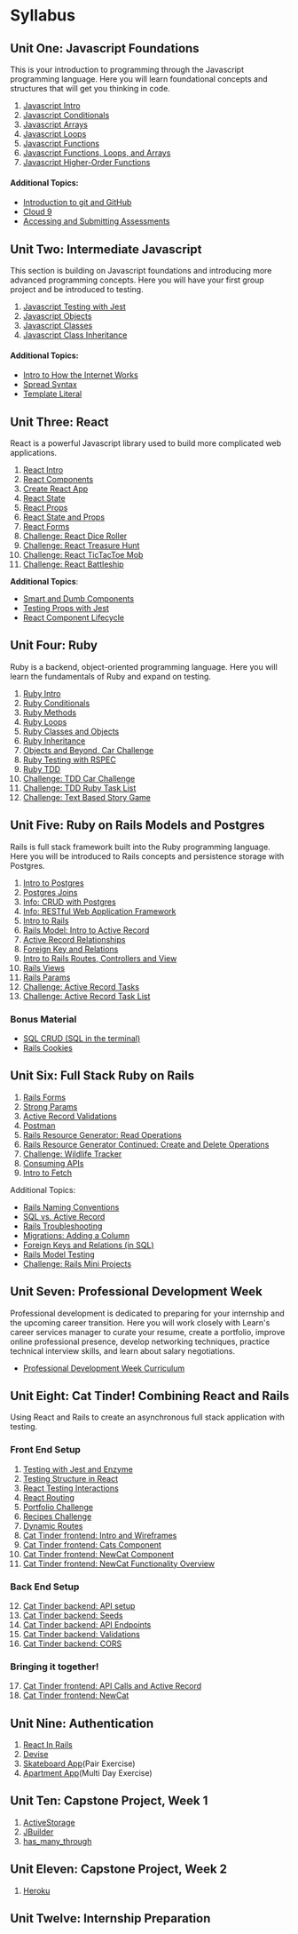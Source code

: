 # Syllabus

## Unit One: Javascript Foundations

This is your introduction to programming through the Javascript programming language. Here you will learn foundational concepts and structures that will get you thinking in code.

1. [Javascript Intro](./js_beginning/01js_intro.md)
2. [Javascript Conditionals](./js_beginning/02js_conditions.md)
3. [Javascript Arrays](./js_beginning/04js_arrays.md)
4. [Javascript Loops](./js_beginning/05js_loops.md)
5. [Javascript Functions](./js_beginning/03js_functions.md)
6. [Javascript Functions, Loops, and Arrays](./js_beginning/06js_funcLoopsArrays.md)
7. [Javascript Higher-Order Functions](./js_intermediate/02js_higher_order_functions.md)

#### Additional Topics:

- [Introduction to git and GitHub](https://github.com/LEARNAcademy/git-intro/blob/master/GitAndGithub.pdf)
- [Cloud 9](https://github.com/LEARNAcademy/cloud9-config)
- [Accessing and Submitting Assessments](./tools_and_resources/assessments.md)

## Unit Two: Intermediate Javascript

This section is building on Javascript foundations and introducing more advanced programming concepts. Here you will have your first group project and be introduced to testing.

1. [Javascript Testing with Jest](./js_intermediate/04js_testing_jest.md)
2. [Javascript Objects](./js_beginning/07js_objects.md)
3. [Javascript Classes](./js_intermediate/js_classes.md)
3. [Javascript Class Inheritance](./js_intermediate/05js_class_inheritance.md)

#### Additional Topics:

- [Intro to How the Internet Works](./tools_and_resources/how_the_internet_works_intro.md)
- [Spread Syntax](./js_beginning/js_spread_operator.md)
- [Template Literal](./js_beginning/js_template_literals.md)

## Unit Three: React

React is a powerful Javascript library used to build more complicated web applications.

1. [React Intro](./react/01react_intro_to_react.md/)
2. [React Components](./react/02react_nested_components.md)
3. [Create React App](./react/03react_create_react_app.md)
4. [React State](./react/04react_state.md/)
5. [React Props](./react/05react_props.md/)
6. [React State and Props](./react/06react_state_and_props.md/)
7. [React Forms](./react/forms_in_react.md)
8. [Challenge: React Dice Roller](./react/08dice_roller.md/)
9. [Challenge: React Treasure Hunt](./react/09react_treasure_hunt.md/)
10. [Challenge: React TicTacToe Mob](./react/10react_ticktactoe.md/)
11. [Challenge: React Battleship](./react/11react_battleship.md)

**Additional Topics**:

- [Smart and Dumb Components](./react/smart_and_dumb_components.md)
- [Testing Props with Jest](./react/testing_props_with_jest.md)
- [React Component Lifecycle](./react/react_component_lifecycle.md)

## Unit Four: Ruby

Ruby is a backend, object-oriented programming language. Here you will learn the fundamentals of Ruby and expand on testing.

1. [Ruby Intro](./ruby/01rb_intro.md)
2. [Ruby Conditionals](./ruby/rb_conditionals.md)
2. [Ruby Methods](./ruby/rb_methods.md)
2. [Ruby Loops](./ruby/rb_loops.md)
3. [Ruby Classes and Objects](./ruby/03rb_classes_objects.md)
4. [Ruby Inheritance](./ruby/04rb_inheritance.md)
5. [Objects and Beyond, Car Challenge](./ruby/05_objects_and_beyond.md)
6. [Ruby Testing with RSPEC](./ruby/06rb_rspec.md)
7. [Ruby TDD](./ruby/08rb_testing.md)
8. [Challenge: TDD Car Challenge](./ruby/06_rb_tdd_car_challenge.md)
9. [Challenge: TDD Ruby Task List](./ruby/07rb_tasklist_challenge.md)
10. [Challenge: Text Based Story Game](./ruby/09rb_textbased_story.md)

## Unit Five: Ruby on Rails Models and Postgres

Rails is full stack framework built into the Ruby programming language. Here you will be introduced to Rails concepts and persistence storage with Postgres.

1. [Intro to Postgres](./sql/07rails_intro_postgres.md)
1. [Postgres Joins](./sql/08rails_sql_joins.md)
1. [Info: CRUD with Postgres](./sql/00postgres_crud_intro.md)
1. [Info: RESTful Web Application Framework](./Rails-C&V/00rails_http_intro.md)
1. [Intro to Rails](./Rails-C&V/rails_intro.md)
1. [Rails Model: Intro to Active Record ](./Rails-M/01intro_active_record.md)
1. [Active Record Relationships ](./Rails-M/02rails_activerecord_relationships.md)
1. [Foreign Key and Relations](./sql/10rails_foreign_keys_and_relations.md)
1. [Intro to Rails Routes, Controllers and View](./Rails-C&V/01rails_routes_controllers_views.md)
1. [Rails Views](./Rails-C&V/02rails_views.md)
1. [Rails Params](./Rails-C&V/03rails_params.md)
1. [Challenge: Active Record Tasks ](./Rails-M/03rails_active_record_tasks.md)
1. [Challenge: Active Record Task List](./Rails-M/04rails_active_record_tasklist.md)

### Bonus Material

- [SQL CRUD (SQL in the terminal)](./sql/09rails_sql_terminal.md)
- [Rails Cookies](./Rails-C&V/04rails_cookies.md)

## Unit Six: Full Stack Ruby on Rails

1. [Rails Forms](./Rails-C&V/05rails_forms.md)
1. [Strong Params](./Rails-M/08rails_strong_parameters.md)
1. [Active Record Validations](./Rails-M/07rails_activerecord_validations.md)
1. [Postman](./tools_and_resources/postman.md)
1. [Rails Resource Generator: Read Operations](./Rails-M/05rails_generate_resource.md)
1. [Rails Resource Generator Continued: Create and Delete Operations](./Rails-M/06rails_generate_resource_cont.md)
1. [Challenge: Wildlife Tracker](./Rails-M/09rails_wildlife_tracker_challenge.md)
1. [Consuming APIs](https://github.com/LEARNAcademy/APIConsumer/blob/master/README.md)
1. [Intro to Fetch](./Rails-M/10using_fetch.md)

Additional Topics:
- [Rails Naming Conventions](./Rails-M/additional-topics/04rails_naming_conventions.md)
- [SQL vs. Active Record](./Rails-M/additional-topics/05rails_sql_vs_activerecord.md)
- [Rails Troubleshooting](./Rails-M/additional-topics/06rails_troubleshooting.md)
- [Migrations: Adding a Column](./Rails-M/additional-topics/migrations_adding_column.md)
- [Foreign Keys and Relations (in SQL)](./sql/sql_foreign_keys_and_relations.md)
- [Rails Model Testing](./Rails-M/additional-topics/rails_model_tests.md)
- [Challenge: Rails Mini Projects](./Rails-C&V/07rails_miniprojects.md)

## Unit Seven: Professional Development Week

Professional development is dedicated to preparing for your  internship and the upcoming career transition. Here you will work closely with Learn's career services manager to curate your resume, create a portfolio, improve online professional presence, develop networking techniques, practice technical interview skills, and learn about salary negotiations.

- [Professional Development Week Curriculum](./PD-Week/Curriculum.md)

## Unit Eight: Cat Tinder! Combining React and Rails

Using React and Rails to create an asynchronous full stack application with testing.

### Front End Setup
1. [Testing with Jest and Enzyme](./React_and_Rails_Cat_Tinder/Frontend/01react_testing_jest_enzyme.md)
2. [Testing Structure in React](./React_and_Rails_Cat_Tinder/Frontend/02react_testing_app_structure.md)
3. [React Testing Interactions](./React_and_Rails_Cat_Tinder/Frontend/03react_testing_interactions.md)
4. [React Routing](./React_and_Rails_Cat_Tinder/Frontend/04routing-in-react/01-react-router-intro.md)
5. [Portfolio Challenge](./React_and_Rails_Cat_Tinder/Frontend/04routing-in-react/02-portfolio-challenge.md)
6. [Recipes Challenge](./React_and_Rails_Cat_Tinder/Frontend/04routing-in-react/04-recipes-challenge.md)
7. [Dynamic Routes](./React_and_Rails_Cat_Tinder/Frontend/04routing-in-react/03-dynamic-routes.md)
8. [Cat Tinder frontend: Intro and Wireframes](./React_and_Rails_Cat_Tinder/Frontend/05cat_tinder_intro.md)
9. [Cat Tinder frontend: Cats Component](./React_and_Rails_Cat_Tinder/Frontend/06cat_tinder_cats.md)
10. [Cat Tinder frontend: NewCat Component](./React_and_Rails_Cat_Tinder/Frontend/07cat_tinder_new_cats.md)
11. [Cat Tinder frontend: NewCat Functionality Overview](./React_and_Rails_Cat_Tinder/Frontend/10cat_tinder_form_submit.md)

### Back End Setup

12. [Cat Tinder backend: API setup](./React_and_Rails_Cat_Tinder/Backend/01cat_tinder_setup.md)
13. [Cat Tinder backend: Seeds](./React_and_Rails_Cat_Tinder/Backend/02cat_tinder_seeds.md)
14. [Cat Tinder backend: API Endpoints ](./React_and_Rails_Cat_Tinder/Backend/03cat_tinder_API_Endpoints.md)
15. [Cat Tinder backend: Validations](./React_and_Rails_Cat_Tinder/Backend/04cat_tinder_validations.md)
16. [Cat Tinder backend: CORS](./React_and_Rails_Cat_Tinder/Backend/05cat_tinder_CORS.md)

### Bringing it together!
17. [Cat Tinder frontend: API Calls and Active Record](./React_and_Rails_Cat_Tinder/Frontend/08cat_tinder_api_index.md)
18. [Cat Tinder frontend: NewCat](./React_and_Rails_Cat_Tinder/Frontend/09cat_tinder_new_cat_form.md)


## Unit Nine: Authentication

1. [React In Rails](./React_in_Rails_Apartment_App/01-react-in-rails/README.md)
2. [Devise](./React_in_Rails_Apartment_App/02-authorization-and-authentication/README.md)
3. [Skateboard App](https://github.com/LEARNAcademy/devise-with-single-page-app-pair)(Pair Exercise)
4. [Apartment App](https://github.com/learn-academy-2019-delta/exercise-apartment-app)(Multi Day Exercise)

## Unit Ten: Capstone Project, Week 1
1. [ActiveStorage](./Rails_ActiveStorage/README.md)
2. [JBuilder](./Rails_JBuilder/README.md)
3. [has_many_through](./Rails_has_many_through/README.md)

## Unit Eleven: Capstone Project, Week 2
1. [Heroku](./heroku/README.md)

## Unit Twelve: Internship Preparation
